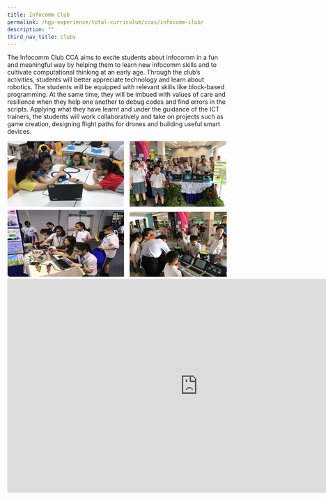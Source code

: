 ```yaml
---
title: Infocomm Club
permalink: /hgp-experience/total-curriculum/ccas/infocomm-club/
description: ""
third_nav_title: Clubs
---
```


<p>The Infocomm Club CCA aims to excite students about infocomm in a fun and meaningful way by helping them to learn new infocomm skills and to cultivate computational thinking at an early age. Through the club&rsquo;s activities, students will better appreciate technology and learn about robotics. The students will be equipped with relevant skills like block-based programming. At the same time, they will be imbued with values of care and resilience when they help one another to debug codes and find errors in the scripts. Applying what they have learnt and under the guidance of the ICT trainers, the students will work collaboratively and take on projects such as game creation, designing flight paths for drones and building useful smart devices.</p>
<img src="/images/info1.jpg">
<iframe width="874" height="491" src="https://www.youtube.com/embed/z1bzK47rvM4" title="Infocomm Coding CCA Showcase" frameborder="0" allow="accelerometer; autoplay; clipboard-write; encrypted-media; gyroscope; picture-in-picture" allowfullscreen></iframe>